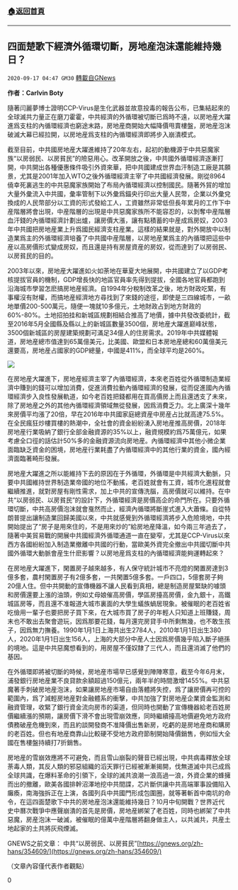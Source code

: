 ###  [:house:返回首頁](https://github.com/ourhimalayas/txt)
---

## 四面楚歌下經濟外循環切斷，房地産泡沫還能維持幾日？
`2020-09-17 04:47 GM30` [轉載自GNews](https://gnews.org/zh-hant/363071/)

**作者：Carlvin Boty**

隨著闫麗夢博士證明CCP-Virus是生化武器並故意投毒的報告公布，已集結起來的全球滅共力量正在磨刀霍霍，中共經濟的外循環被切斷已爲時不遠，以房地産大躍進爲支柱的內循環經濟也窮途末路，房地産商開始大幅降價甩賣樓盤，房地産泡沫破滅大幕已經拉開，以房地産爲支柱的內循環經濟即將步入崩潰模式。

截至目前，中共國房地産大躍進維持了20年左右，起初的動機源于中共惡魔家族“以房弱民、以房貧民”的險惡用心。改革開放之後，中共國外循環經濟逐漸打開，中共開出各種優惠條件吸引外資來華，把中共國建成世界血汗制造工廠是其願景，尤其是2001年加入WTO之後外循環經濟主宰了中共國經濟發展。剛從8964僥幸死裏逃生的中共惡魔家族開始了布局內循環經濟以控制國民。隨著外貿的增加大量外彙流入中共國，彙率管制下以外彙爲錨央行印出大量人民幣，企業以外彙兌換成的人民幣部分以工資的形式發給工人，工資雖然非常低但長年累月的工作下中産階層將會出現，中産階層的出現是中共惡魔家族所不能容忍的，以剝奪中産階層血汗錢的內循環經濟計劃出爐，讓房價大漲，讓有點積蓄的中産成爲房奴，2003年中共國把房地産業上升爲國民經濟支柱産業。這樣的結果就是，對外開放中以制造業爲主的外循環經濟培養了中共國中産階層，以房地産業爲主的內循環把這些中産以高房價形式變成房奴，而且還是持有房屋資産的房奴，從而達到了以房弱民、以房貧民的目的。

2003年以來，房地産大躍進如火如荼地在華夏大地展開，中共國建立了以GDP考核提拔官員的機制，GDP增長快的地區官員率先得到提拔，全國各地官員都跑到沿海城市學習怎麽搞房地産經濟。自1994年分稅制改革之後，地方財政吃緊，有事權沒有財權，而搞地産經濟地方尋找到了來錢的途徑，即使是三四線城市，一畝地單價200-500萬元，隨便一塊就10多億元，土地財政占到地方財政的60%-80%。土地招拍挂和新城區規劃相結合推高了地價，據中共發改委統計，截至2016年5月全國縣及縣以上的新城區數量3500個，房地産大躍進巅峰狀態，3500個新城區的房屋建築規劃可滿足34億人的住房需求。2019年中共媒體報道，房地産總市值達到65萬億美元，比美國、歐盟和日本房地産總和60萬億美元還要高，房地産占國家的GDP總量，中國是411%，而全球平均是260%。

![](https://s3.amazonaws.com/gnews-media-offload/wp-content/uploads/2020/09/17044335/image-191202125153-1.jpg)

在房地産大躍進下，房地産經濟主宰了內循環經濟，本來老百姓從外循環制造業經濟中賺到的錢可以增加消費，促進消費拉動內循環經濟的發展，從而促進國內內循環經濟步入良性發展軌道，如今老百姓把錢都用在買高價房上而且還透支了未來，除了房地産之外的其他內循環經濟領域無從發展，因爲消費乏力。北上廣深十幾年來房價平均漲了20倍，早在2016年中共國家庭總資産中房産占比就高達75.5%。在全民瘋狂炒樓買樓的熱潮中，全社會的資金紛紛湧入房地産推高房價，2018年房地産行業吸納了銀行全部金融資源的35%以上，融資規模約爲75萬億元，如果考慮全口徑的話估計50%多的金融資源流向房地産。內循環經濟中其他小微企業面臨缺乏資金的困境，房地産行業耗盡了內循環經濟中的其他行業的資金，國內經濟面臨著畸形發展。

房地産大躍進之所以能維持下去的原因在于外循環，外循環是中共經濟大動脈，只要中共國維持世界制造業帝國的地位不動搖，老百姓就會有工資，城市化進程就會繼續推進，就對房屋有剛性需求，加上中共的宣傳洗腦，高房價就可以維持。在中共“以房弱民、以房貧民”的設計下，外循環經濟是房價高企的命門所在。只要外循環切斷，中共高房價泡沫就會戛然而止，經濟內循環將斷崖式進入大蕭條。自從特朗普提出讓制造業回歸美國以來，中共就感覺到外循環經濟將步入危險境地，中共開始提出了“房子是用來住的，不是用來炒的”給房地産降溫，如今兩三年過去了，隨著中美貿易戰的開展中共國經濟外循環通道一直在變窄，尤其是CCP-Virus以來西方各國紛紛加入制造業撤離中共國的行動，當歐美外資完全撤出中共國切斷中共國外循環大動脈會産生什麽影響？以房地産爲支柱的內循環經濟能夠運轉起來？

在房地産大躍進下，閑置房子越來越多，有人保守統計城市不亮燈的閑置房達到3億多套，農村閑置房子有2億多套，一共閑置5億多套。一戶四口，5億套房子夠20億人住。但中共開動的宣傳機器不讓人民看到真相，總是制造房屋緊缺的噱頭和房價還要上漲的油頭，例如丈母娘催高房價，學區房擡高房價，金九銀十，高鐵城區房等，而且還不准報道大城市裏面的大學生蟻族蝸居現象。被催眠的老百姓省吃儉用一輩子也要把房子買下來，在大城市買了房子的年輕人只知道上班賺錢，周末也不敢出去聚會遊玩，因爲那要花錢，每月還完房貸手中所剩無幾，也不敢生孩子，因爲無力撫養。1990年1月1日上海共出生2784人，2010年1月1日出生380人，2020年1月1日出生156人，上海的大部分中産人士因爲房價幾乎陷入斷子絕孫的境地。這是中共惡魔想看到的，用房屋不僅奴隸了三代人，而且還消滅了他們的基因。

在外循環即將被切斷的時候，房地産市場早已感覺到陣陣寒意，截至今年6月末，浦發銀行房地産業不良貸款余額超過150億元，兩年半的時間激增1455%。中共惡魔著手刺破房地産泡沫，如果讓房地産市場自由落體將失控，爲了讓房價再可控的範圍內，爲了減輕房地産對金融體系的衝擊，中共加強了對房地産企業資金監測和融資管理，收緊了銀行資金流向房市的渠道，但同時也開動了宣傳機器給老百姓房價繼續漲的預期，讓房價下滑不會出現雪崩效應，同時繼續擡高地價避免地方政府債務破産危機到來，而且約談開發商不准降價出售新房，吃虧的是房地産商和購房的老百姓。但也有地産商靠山比較硬不受地方政府節制開始降價銷售，例如恒大全國在售樓盤持續打7折銷售。

房地産的雪崩效應將不可避免，而且雪山崩裂的聲音已經出現，中共病毒釋放全球荼毒人類，其反人類的邪惡組織的滔天罪行已經被漸漸揭開，伐無道滅中共已成爲全球共識，在爆料革命的引領下，全球的滅共浪潮一浪高過一浪，外資企業的蜂擁而出的撤離，歐美各國排幹沼澤地挖中共間諜，芯片斷供讓中共高端軍事設備陷入癱瘓，南海強拆正在上演，各國列兵中共國門形成包圍圈，就等著斬首中南坑的命令，在這四面楚歌下中共的房地産泡沫還能維持幾日？10月中旬開戰？世界近代史中曆次戰爭中應聲崩潰的首先是房價，房地産綁架了老百姓，同時也綁架了中共惡魔，房産泡沫一破滅，被催眠的億萬中産階層將翻身做主人，以共滅共，共産土地起家的土共將灰飛煙滅。

GNEWS之前文章：
中共“以房弱民、以房貧民”[https://gnews.org/zh-hans/354609/](https://gnews.org/zh-hans/354609/)

（文章內容僅代表作者觀點）

0
